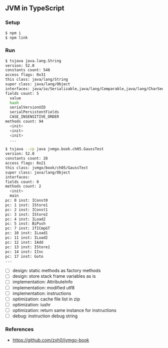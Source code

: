 ## JVM in TypeScript

### Setup

```bash
$ npm i
$ npm link
```

### Run

```bash
$ tsjava java.lang.String
version: 52.0
constants count: 548
access flags: 0x31
this class: java/lang/String
super class: java/lang/Object
interfaces: java/io/Serializable,java/lang/Comparable,java/lang/CharSequence
fields count: 5
  value
  hash
  serialVersionUID
  serialPersistentFields
  CASE_INSENSITIVE_ORDER
methods count: 94
  <init>
  <init>
  <init>
  ...
```

```bash
$ tsjava --cp java jvmgo.book.ch05.GaussTest
version: 52.0
constants count: 28
access flags: 0x21
this class: jvmgo/book/ch05/GaussTest
super class: java/lang/Object
interfaces: 
fields count: 0
methods count: 2
  <init>
  main
pc: 0 inst: IConst0
pc: 1 inst: IStore1
pc: 2 inst: IConst1
pc: 3 inst: IStore2
pc: 4 inst: ILoad2
pc: 5 inst: BiPush
pc: 7 inst: IfICmpGT
pc: 10 inst: ILoad1
pc: 11 inst: ILoad2
pc: 12 inst: IAdd
pc: 13 inst: IStore1
pc: 14 inst: IInc
pc: 17 inst: Goto
...
```

- [ ] design: static methods as factory methods
- [ ] design: store stack frame variables as is
- [ ] implementation: AttributeInfo
- [ ] implementation: modified utf8
- [ ] implementation: instructions
- [ ] optimization: cache file list in zip
- [ ] optimization: iushr
- [ ] optimization: return same instance for instructions
- [ ] debug: instruction debug string

### References
* https://github.com/zxh0/jvmgo-book
